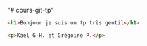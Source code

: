 "# cours-git-tp"
```html 
<h1>Bonjour je suis un tp très gentil</h1>

<p>Kaël G-H. et Grégoire P.</p>

```
